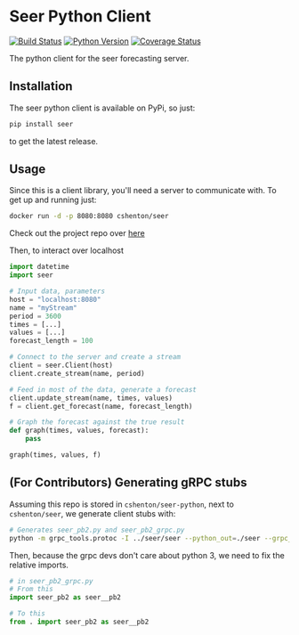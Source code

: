 # Seer Python Client
[![Build Status](https://travis-ci.org/cshenton/seer-python.svg?branch=master)](https://travis-ci.org/cshenton/seer-python)
[![Python Version](https://img.shields.io/pypi/pyversions/seer.svg)](https://pypi.org/project/seer/)
[![Coverage Status](https://coveralls.io/repos/github/cshenton/seer-python/badge.svg?branch=master)](https://coveralls.io/github/cshenton/seer-python?branch=master)

The python client for the seer forecasting server.


## Installation

The seer python client is available on PyPi, so just:

```bash
pip install seer

```
to get the latest release.


## Usage

Since this is a client library, you'll need a server to communicate with. To get
up and running just:
```bash
docker run -d -p 8080:8080 cshenton/seer
```
Check out the project repo over [here](https://github.com/cshenton/seer)

Then, to interact over localhost
```python
import datetime
import seer

# Input data, parameters
host = "localhost:8080"
name = "myStream"
period = 3600
times = [...]
values = [...]
forecast_length = 100

# Connect to the server and create a stream
client = seer.Client(host)
client.create_stream(name, period)

# Feed in most of the data, generate a forecast
client.update_stream(name, times, values)
f = client.get_forecast(name, forecast_length)

# Graph the forecast against the true result
def graph(times, values, forecast):
    pass

graph(times, values, f)
```

## (For Contributors) Generating gRPC stubs

Assuming this repo is stored in `cshenton/seer-python`, next to `cshenton/seer`,
we generate client stubs with:

```bash
# Generates seer_pb2.py and seer_pb2_grpc.py
python -m grpc_tools.protoc -I ../seer/seer --python_out=./seer --grpc_python_out=./seer ../seer/seer/seer.proto
```

Then, because the grpc devs don't care about python 3, we need to fix the relative imports.
```python
# in seer_pb2_grpc.py
# From this
import seer_pb2 as seer__pb2

# To this
from . import seer_pb2 as seer__pb2
```